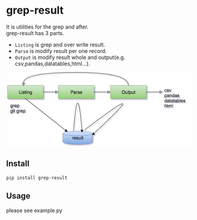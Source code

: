 # grep-result

It is utilities for the grep and after.  
grep-result has 3 parts.
- `Listing` is grep and over write result.
- `Parse` is modify result per one record.
- `Output` is modify result whole and output(e.g. csv,pandas,datatables,html...).

<p align="center">
<img src="image.png" width="500px"/>
</p>

## Install

```
pip install grep-result
```

## Usage

please see example.py

